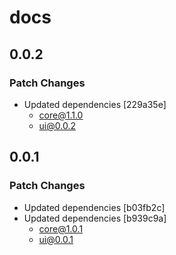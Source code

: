 # docs

## 0.0.2

### Patch Changes

- Updated dependencies [229a35e]
  - core@1.1.0
  - ui@0.0.2

## 0.0.1

### Patch Changes

- Updated dependencies [b03fb2c]
- Updated dependencies [b939c9a]
  - core@1.0.1
  - ui@0.0.1
